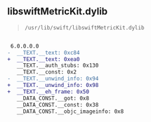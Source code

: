 ## libswiftMetricKit.dylib

> `/usr/lib/swift/libswiftMetricKit.dylib`

```diff

 6.0.0.0.0
-  __TEXT.__text: 0xc84
+  __TEXT.__text: 0xea0
   __TEXT.__auth_stubs: 0x130
   __TEXT.__const: 0x2
-  __TEXT.__unwind_info: 0x94
+  __TEXT.__unwind_info: 0x98
+  __TEXT.__eh_frame: 0x50
   __DATA_CONST.__got: 0x8
   __DATA_CONST.__const: 0x38
   __DATA_CONST.__objc_imageinfo: 0x8

```
